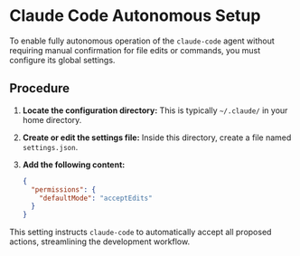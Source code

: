 # Claude Code Autonomous Setup

To enable fully autonomous operation of the `claude-code` agent without requiring manual confirmation for file edits or commands, you must configure its global settings.

## Procedure

1.  **Locate the configuration directory:** This is typically `~/.claude/` in your home directory.

2.  **Create or edit the settings file:** Inside this directory, create a file named `settings.json`.

3.  **Add the following content:**

    ```json
    {
      "permissions": {
        "defaultMode": "acceptEdits"
      }
    }
    ```

This setting instructs `claude-code` to automatically accept all proposed actions, streamlining the development workflow.